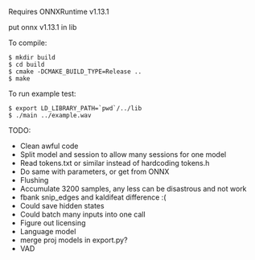 Requires ONNXRuntime v1.13.1

put onnx v1.13.1 in lib


To compile:
```
$ mkdir build
$ cd build
$ cmake -DCMAKE_BUILD_TYPE=Release ..
$ make
```

To run example test:
```
$ export LD_LIBRARY_PATH=`pwd`/../lib
$ ./main ../example.wav
```



TODO:
* Clean awful code
* Split model and session to allow many sessions for one model
* Read tokens.txt or similar instead of hardcoding tokens.h
* Do same with parameters, or get from ONNX
* Flushing
* Accumulate 3200 samples, any less can be disastrous and not work
* fbank snip_edges and kaldifeat difference :(
* Could save hidden states
* Could batch many inputs into one call
* Figure out licensing
* Language model
* merge proj models in export.py?
* VAD